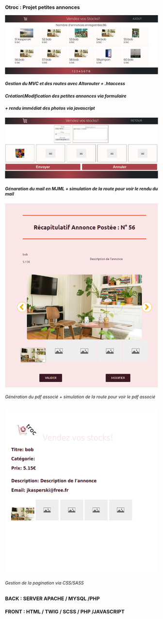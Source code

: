 ### Otroc : Projet petites annonces
![Accueil](https://raw.githubusercontent.com/codeuronline/Otroc/main/first.png)
##### Gestion du MVC et des routes avec Altorouter + .htaccess
##### Création\Modification des petites annonces via formulaire 
##### + rendu immédiat des photos via javascript
![creation/modification](https://raw.githubusercontent.com/codeuronline/Otroc/main/create.png)
##### Génaration du mail en MJML + simulation de la route pour voir le rendu du mail
![mjml](https://raw.githubusercontent.com/codeuronline/Otroc/main/visuel%20mjml.png)
###### Génération du pdf associé + simulation de la route pour voir le pdf associé 
![pdf](https://raw.githubusercontent.com/codeuronline/Otroc/main/pdfscreen.png)
###### Gestion de la pagination  via CSS/SASS
### BACK : SERVER APACHE / MYSQL /PHP
### FRONT : HTML / TWIG / SCSS / PHP /JAVASCRIPT
